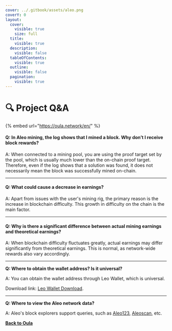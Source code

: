```yaml
---
cover: ../.gitbook/assets/aleo.png
coverY: 0
layout:
  cover:
    visible: true
    size: full
  title:
    visible: true
  description:
    visible: false
  tableOfContents:
    visible: true
  outline:
    visible: false
  pagination:
    visible: true
---
```


# 🔍 Project Q\&A

{% embed url="https://oula.network/en/" %}

#### Q: In Aleo mining, the log shows that I mined a block. Why don’t I receive block rewards?

A: When connected to a mining pool, you are using the proof target set by the pool, which is usually much lower than the on-chain proof target. Therefore, even if the log shows that a solution was found, it does not necessarily mean the block was successfully mined on-chain.

***

#### Q: What could cause a decrease in earnings?

A: Apart from issues with the user's mining rig, the primary reason is the increase in blockchain difficulty. This growth in difficulty on the chain is the main factor.

***

#### Q: Why is there a significant difference between actual mining earnings and theoretical earnings?

A: When blockchain difficulty fluctuates greatly, actual earnings may differ significantly from theoretical earnings. This is normal, as network-wide rewards also vary accordingly.

***

**Q: Where to obtain the wallet address? Is it universal?**

A: You can obtain the wallet address through Leo Wallet, which is universal.&#x20;

Download link: [Leo Wallet Download](https://www.leo.app/download).

***

**Q: Where to view the Aleo network data?**

A: Aleo's block explorers support queries, such as [Aleo123](https://aleo123.io/), [Aleoscan](https://testnet.aleoscan.io/), etc.





[**Back to Oula**](https://oula.network/en/login)
